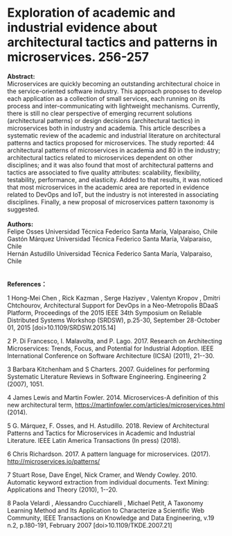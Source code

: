 # Exploration of academic and industrial evidence about architectural tactics and patterns in microservices. 256-257
**Abstract:**  
Microservices are quickly becoming an outstanding architectural choice in the service-oriented software industry. This approach proposes to develop each application as a collection of small services, each running on its process and inter-communicating with lightweight mechanisms. Currently, there is still no clear perspective of emerging recurrent solutions (architectural patterns) or design decisions (architectural tactics) in microservices both in industry and academia. This article describes a systematic review of the academic and industrial literature on architectural patterns and tactics proposed for microservices. The study reported: 44 architectural patterns of microservices in academia and 80 in the industry; architectural tactics related to microservices dependent on other disciplines; and it was also found that most of architectural patterns and tactics are associated to five quality attributes: scalability, flexibility, testability, performance, and elasticity. Added to that results, it was noticed that most microservices in the academic area are reported in evidence related to DevOps and IoT, but the industry is not interested in associating disciplines. Finally, a new proposal of microservices pattern taxonomy is suggested.
</br>
</br>
**Authors:**  
Felipe Osses	Universidad Técnica Federico Santa María, Valparaiso, Chile  
Gastón Márquez	Universidad Técnica Federico Santa María, Valparaiso, Chile  
Hernán Astudillo	Universidad Técnica Federico Santa María, Valparaiso, Chile</br>  
</br>
**References：**  
 	
1
Hong-Mei Chen , Rick Kazman , Serge Haziyev , Valentyn Kropov , Dmitri Chtchourov, Architectural Support for DevOps in a Neo-Metropolis BDaaS Platform, Proceedings of the 2015 IEEE 34th Symposium on Reliable Distributed Systems Workshop (SRDSW), p.25-30, September 28-October 01, 2015  [doi>10.1109/SRDSW.2015.14]
 	
2
P. Di Francesco, I. Malavolta, and P. Lago. 2017. Research on Architecting Microservices: Trends, Focus, and Potential for Industrial Adoption. IEEE International Conference on Software Architecture (ICSA) (2011), 21--30.
 	
3
Barbara Kitchenham and S Charters. 2007. Guidelines for performing Systematic Literature Reviews in Software Engineering. Engineering 2 (2007), 1051.
 	
4
James Lewis and Martin Fowler. 2014. Microservices-A definition of this new architectural term, https://martinfowler.com/articles/microservices.html (2014).
 	
5
G. Márquez, F. Osses, and H. Astudillo. 2018. Review of Architectural Patterns and Tactics for Microservices in Academic and Industrial Literature. IEEE Latin America Transactions (In press) (2018).
 	
6
Chris Richardson. 2017. A pattern language for microservices. (2017). http://microservices.io/patterns/
 	
7
Stuart Rose, Dave Engel, Nick Cramer, and Wendy Cowley. 2010. Automatic keyword extraction from individual documents. Text Mining: Applications and Theory (2010), 1--20.
 	
8
Paola Velardi , Alessandro Cucchiarelli , Michael Petit, A Taxonomy Learning Method and Its Application to Characterize a Scientific Web Community, IEEE Transactions on Knowledge and Data Engineering, v.19 n.2, p.180-191, February 2007  [doi>10.1109/TKDE.2007.21]
